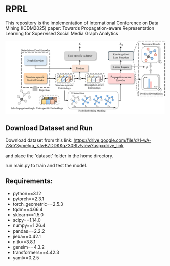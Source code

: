 # RPRL

This repository is the implementation of International Conference on Data Mining (ICDM2025) paper: Towards Propagation-aware Representation Learning for Supervised Social Media Graph Analytics

![SNS](RPRL.png)

## Download Dataset and Run

Download dataset from this link: https://drive.google.com/file/d/1-wA-Z8nY3ymelgq_7JwBZDDKKqZ30BIv/view?usp=drive_link

and place the 'dataset' folder in the home directory.

run main.py to train and test the model.

## Requirements:
- python==3.12
- pytorch==2.3.1
- torch_geometric==2.5.3
- tqdm==4.66.4
- sklearn==1.5.0
- scipy==1.14.0
- numpy==1.26.4
- pandas==2.2.2
- jieba==0.42.1
- nltk==3.8.1
- gensim==4.3.2
- transformers==4.42.3
- yaml==0.2.5
